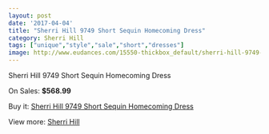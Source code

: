 ```yaml
---
layout: post
date: '2017-04-04'
title: "Sherri Hill 9749 Short Sequin Homecoming Dress"
category: Sherri Hill
tags: ["unique","style","sale","short","dresses"]
image: http://www.eudances.com/15550-thickbox_default/sherri-hill-9749-short-sequin-homecoming-dress.jpg
---
```

Sherri Hill 9749 Short Sequin Homecoming Dress

On Sales: **$568.99**
<a href="https://www.eudances.com/en/sherri-hill/4599-sherri-hill-9749-short-sequin-homecoming-dress.html"><amp-img layout="responsive" width="600" height="600" src="//www.eudances.com/15550-thickbox_default/sherri-hill-9749-short-sequin-homecoming-dress.jpg" alt="Sherri Hill 9749 Short Sequin Homecoming Dress 0" /></a>
<a href="https://www.eudances.com/en/sherri-hill/4599-sherri-hill-9749-short-sequin-homecoming-dress.html"><amp-img layout="responsive" width="600" height="600" src="//www.eudances.com/15552-thickbox_default/sherri-hill-9749-short-sequin-homecoming-dress.jpg" alt="Sherri Hill 9749 Short Sequin Homecoming Dress 1" /></a>
<a href="https://www.eudances.com/en/sherri-hill/4599-sherri-hill-9749-short-sequin-homecoming-dress.html"><amp-img layout="responsive" width="600" height="600" src="//www.eudances.com/15551-thickbox_default/sherri-hill-9749-short-sequin-homecoming-dress.jpg" alt="Sherri Hill 9749 Short Sequin Homecoming Dress 2" /></a>

Buy it: [Sherri Hill 9749 Short Sequin Homecoming Dress](https://www.eudances.com/en/sherri-hill/4599-sherri-hill-9749-short-sequin-homecoming-dress.html "Sherri Hill 9749 Short Sequin Homecoming Dress")

View more: [Sherri Hill](https://www.eudances.com/en/80-Sherri-Hill "Sherri Hill")